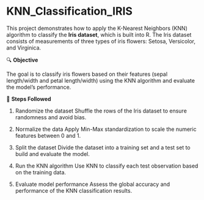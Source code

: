 # KNN_Classification_IRIS

This project demonstrates how to apply the K-Nearest Neighbors (KNN) algorithm to classify the **Iris dataset**, which is built into R. The Iris dataset consists of measurements of three types of iris flowers: Setosa, Versicolor, and Virginica.

🔍 **Objective**

The goal is to classify iris flowers based on their features (sepal length/width and petal length/width) using the KNN algorithm and evaluate the model’s performance.

📌 **Steps Followed**

1. Randomize the dataset
  Shuffle the rows of the Iris dataset to ensure randomness and avoid bias.

2. Normalize the data
  Apply Min-Max standardization to scale the numeric features between 0 and 1.

3. Split the dataset
  Divide the dataset into a training set and a test set to build and evaluate the model.

4. Run the KNN algorithm
  Use KNN to classify each test observation based on the training data.

5. Evaluate model performance
  Assess the global accuracy and performance of the KNN classification results.
